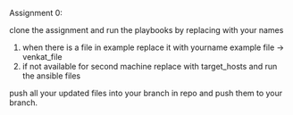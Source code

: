 Assignment 0:

clone the assignment and run the playbooks by replacing with your names 
1. when there is a file in example replace it with yourname example file -> venkat_file
2. if not available for second machine replace with target_hosts and run the ansible files


push all your updated files into your branch in repo and push them to your branch.